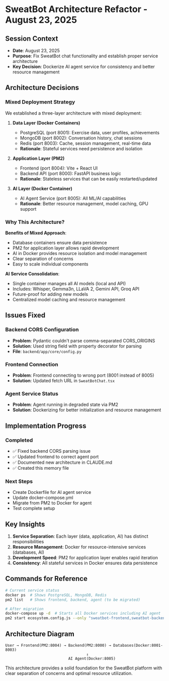 # SweatBot Architecture Refactor - August 23, 2025

## Session Context
- **Date**: August 23, 2025
- **Purpose**: Fix SweatBot chat functionality and establish proper service architecture
- **Key Decision**: Dockerize AI agent service for consistency and better resource management

## Architecture Decisions

### Mixed Deployment Strategy
We established a three-layer architecture with mixed deployment:

1. **Data Layer (Docker Containers)**
   - PostgreSQL (port 8001): Exercise data, user profiles, achievements
   - MongoDB (port 8002): Conversation history, chat sessions
   - Redis (port 8003): Cache, session management, real-time data
   - **Rationale**: Stateful services need persistence and isolation

2. **Application Layer (PM2)**
   - Frontend (port 8004): Vite + React UI
   - Backend API (port 8000): FastAPI business logic
   - **Rationale**: Stateless services that can be easily restarted/updated

3. **AI Layer (Docker Container)**
   - AI Agent Service (port 8005): All ML/AI capabilities
   - **Rationale**: Better resource management, model caching, GPU support

### Why This Architecture?

**Benefits of Mixed Approach**:
- Database containers ensure data persistence
- PM2 for application layer allows rapid development
- AI in Docker provides resource isolation and model management
- Clear separation of concerns
- Easy to scale individual components

**AI Service Consolidation**:
- Single container manages all AI models (local and API)
- Includes: Whisper, Gemma3n, LLaVA 2, Gemini API, Groq API
- Future-proof for adding new models
- Centralized model caching and resource management

## Issues Fixed

### Backend CORS Configuration
- **Problem**: Pydantic couldn't parse comma-separated CORS_ORIGINS
- **Solution**: Used string field with property decorator for parsing
- **File**: `backend/app/core/config.py`

### Frontend Connection
- **Problem**: Frontend connecting to wrong port (8001 instead of 8005)
- **Solution**: Updated fetch URL in `SweatBotChat.tsx`

### Agent Service Status
- **Problem**: Agent running in degraded state via PM2
- **Solution**: Dockerizing for better initialization and resource management

## Implementation Progress

### Completed
- ✅ Fixed backend CORS parsing issue
- ✅ Updated frontend to correct agent port
- ✅ Documented new architecture in CLAUDE.md
- ✅ Created this memory file

### Next Steps
- Create Dockerfile for AI agent service
- Update docker-compose.yml
- Migrate from PM2 to Docker for agent
- Test complete setup

## Key Insights

1. **Service Separation**: Each layer (data, application, AI) has distinct responsibilities
2. **Resource Management**: Docker for resource-intensive services (databases, AI)
3. **Development Speed**: PM2 for application layer enables rapid iteration
4. **Consistency**: All stateful services in Docker ensures data persistence

## Commands for Reference

```bash
# Current service status
docker ps  # Shows PostgreSQL, MongoDB, Redis
pm2 list   # Shows frontend, backend, agent (to be migrated)

# After migration
docker-compose up -d  # Starts all Docker services including AI agent
pm2 start ecosystem.config.js --only "sweatbot-frontend,sweatbot-backend"
```

## Architecture Diagram
```
User → Frontend(PM2:8004) → Backend(PM2:8000) → Databases(Docker:8001-8003)
                                    ↓
                            AI Agent(Docker:8005)
```

This architecture provides a solid foundation for the SweatBot platform with clear separation of concerns and optimal resource utilization.